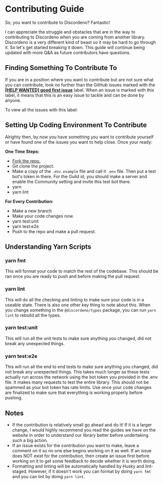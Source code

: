 # Contributing Guide

So, you want to contribute to Discordeno? Fantastic!

I can appreciate the struggle and obstacles that are in the way to contributing to Discordeno when you are coming from another library. Discordeno is a very different kind of beast so it may be hard to go through it. So let's get started breaking it down. This guide will continue being updated with more Q&A as future contributors have questions.

## Finding Something To Contribute To

If you are in a position where you want to contribute but are not sure what you can contribute, look no further than the GitHub issues marked with the [**[HELP WANTED] good first issue**](https://github.com/discordeno/discordeno/issues?q=is%3Aopen+is%3Aissue+label%3A%22%5BHELP+WANTED%5D+good+first+issue%22) label. When an issue is marked with this label, it means that this is an easy issue to tackle and can be done by anyone.

To view all the issues with this label:

## Setting Up Coding Environment To Contribute

Alrighty then, by now you have something you want to contribute yourself or have found one of the issues you want to help close. Once your ready:

**One Time Steps:**

- [Fork the repo.](https://github.com/discordeno/discordeno/fork)
- Git clone the project.
- Make a copy of the `.env.example` file and call it `.env` file. Then put a test bot's token in there. For the Guild id, you should make a server and enable the Community setting and invite this test bot there.
- yarn
- yarn lint

**For Every Contribution:**

- Make a new branch
- Make your code changes now.
- yarn test:unit
- yarn test:e2e
- Push to the repo and make a pull request.


## Understanding Yarn Scripts

### yarn fmt

This will format your code to match the rest of the codebase. This should be ran once you are ready to push and before making the pull request.

### yarn lint

This will do all the checking and linting to make sure your code is in a useable state. There is also one other key thing to note about this. When you change something in the `@discordeno/types` package, you can run `yarn lint` to rebuild all the types.

### yarn test:unit

This will run all the unit tests to make sure anything you changed, did not break any unexpected things.

### yarn test:e2e

This will run all the end to end tests to make sure anything you changed, did not break any unexpected things. This takes much longer as these tests actually run across the network using the bot token you provided in the .env file. It makes many requests to test the entire library. This should not be spammed as your bot token has rate limits. Use once your code changes are finalized to make sure that everything is working properly before pushing.

## Notes

- If the contribution is relatively small go ahead and do it! If it is a larger change, I would highly recommend you read the guides we have on the website in order to understand our library better before undertaking such a big action.
- If an issue exists for the contribution you want to make, leave a comment on it so no one else begins working on it as well. If an issue does NOT exist for the contribution, then create an issue first before working on it to get some feedback to decide whether it is worth doing.
- Formatting and linting will be automatically handled by Husky and lint-staged. However, if it doesn't work you can format by doing `yarn fmt` and you can lint by doing  `yarn lint`.
